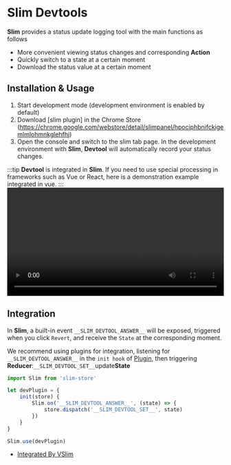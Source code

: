 # Slim Devtools

**Slim** provides a status update logging tool with the main functions as follows

* More convenient viewing status changes and corresponding **Action**
* Quickly switch to a state at a certain moment
* Download the status value at a certain moment

## Installation & Usage

1. Start development mode (development environment is enabled by default)
2. Download [slim plugin] in the Chrome Store (https://chrome.google.com/webstore/detail/slimpanel/hpociphbnifckigemlmlohmnkglehfhj)
3. Open the console and switch to the slim tab page. In the development environment with **Slim**, **Devtool** will automatically record your status changes. 

:::tip
**Devtool** is integrated in **Slim**. If you need to use special processing in frameworks such as Vue or React, here is a demonstration example integrated in vue.
:::
<video width="100%" controls>
  <source src="/slimdocs/devtool.webm" type="video/webm">
  Your browser does not support the video tag.
</video> 

## Integration

In **Slim**, a built-in event `__SLIM_DEVTOOL_ANSWER__` will be exposed, triggered when you click `Revert`, and receive the `State` at the corresponding moment.

We recommend using plugins for integration, listening for `__SLIM_DEVTOOL_ANSWER__` in the `init hook` of [Plugin](/zh/plugin.html), then triggering **Reducer**:`__SLIM_DEVTOOL_SET__`update**State**
```javascript
import Slim from 'slim-store'

let devPlugin = {
    init(store) {
        Slim.on('__SLIM_DEVTOOL_ANSWER__', (state) => {
            store.dispatch('__SLIM_DEVTOOL_SET__', state)
        })
    }
}

Slim.use(devPlugin)
```

* [Integrated By VSlim](https://github.com/victor0210/slim/blob/master/src/vslim/index.js)
